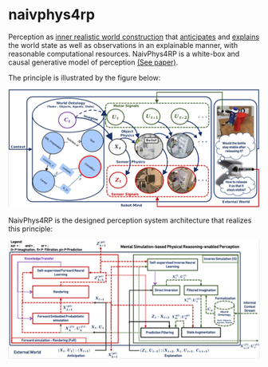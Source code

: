 # naivphys4rp
Perception as [inner realistic world construction](https://github.com/NaivPhys4RP/belief_state/) that [anticipates](https://github.com/NaivPhys4RP/forward_simulation_rendering/) and [explains](https://github.com/NaivPhys4RP/inverse_simulation/) the world state as well as observations in an explainable manner, with reasonable computational resources. NaivPhys4RP is a white-box and causal generative model of perception [(See paper)](https://github.com/NaivPhys4RP/literature/AcceptedHumanoids2022.pdf).

The principle is illustrated by the figure below:


<p align=center>
<img src="resources/NaivPhys4RP1.png"></img>
</p>

NaivPhys4RP is the designed perception system architecture that realizes this principle:


<p align=center>
<img src="resources/Architecture1.png"></img>
</p>


